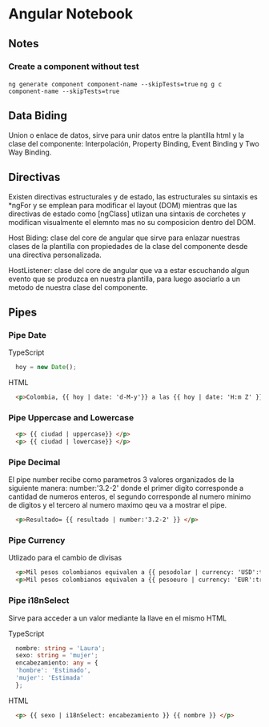 # Angular Notebook

## Notes

### Create a component without test

``` ng generate component component-name --skipTests=true ```
``` ng g c component-name --skipTests=true ```

## Data Biding

Union o enlace de datos, sirve para unir datos entre la plantilla html y la clase del componente:
Interpolación, Property Binding, Event Binding y Two Way Binding.

## Directivas

Existen directivas estructurales y de estado, las estructurales su sintaxis es *ngFor y se
emplean para modificar el layout (DOM) mientras que las directivas de estado como [ngClass] utlizan
una sintaxis de corchetes y modifican visualmente el elemnto mas no su composicion dentro del DOM.

Host Biding: clase del core de angular que sirve para enlazar nuestras clases de la plantilla
con propiedades de la clase del componente desde una directiva personalizada.

HostListener: clase del core de angular que va a estar escuchando algun evento que se produzca en
nuestra plantilla, para luego asociarlo a un metodo de nuestra clase del componente.

## Pipes

### Pipe Date

TypeScript

``` TypeScript
  hoy = new Date();
```

HTML

``` HTML
  <p>Colombia, {{ hoy | date: 'd-M-y'}} a las {{ hoy | date: 'H:m Z' }} </p>
```

### Pipe Uppercase and Lowercase

``` HTML
  <p> {{ ciudad | uppercase}} </p>
  <p> {{ ciudad | lowercase}} </p>
```

### Pipe Decimal

El pipe number recibe como parametros 3 valores organizados de la siguiente manera: number:'3.2-2'
donde el primer digito corresponde a cantidad de numeros enteros, el segundo corresponde al numero
minimo de digitos y el tercero al numero maximo qeu va a mostrar el pipe.

``` HTML
  <p>Resultado= {{ resultado | number:'3.2-2' }} </p>
```

### Pipe Currency

Utlizado para el cambio de divisas

``` HTML
  <p>Mil pesos colombianos equivalen a {{ pesodolar | currency: 'USD':true }} </p> 
  <p>Mil pesos colombianos equivalen a {{ pesoeuro | currency: 'EUR':true }} </p>
```

### Pipe i18nSelect

Sirve para acceder a un valor mediante la llave en el mismo HTML

TypeScript

``` TypeScript
  nombre: string = 'Laura';
  sexo: string = 'mujer';
  encabezamiento: any = {
  'hombre': 'Estimado',
  'mujer': 'Estimada'
  };
```

HTML

``` HTML
  <p> {{ sexo | i18nSelect: encabezamiento }} {{ nombre }} </p>
```
